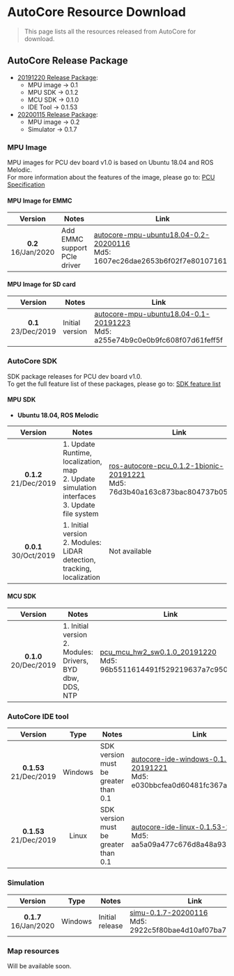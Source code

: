 # AutoCore Resource Download

> This page lists all the resources released from AutoCore for download.

## AutoCore Release Package

- [20191220 Release Package](https://drive.google.com/drive/folders/1bpyKItOvdNnwq9LrJNWNsJiK1Cw5GEaG):  
  - MPU image -> 0.1  
  - MPU SDK   -> 0.1.2  
  - MCU SDK   -> 0.1.0  
  - IDE Tool  -> 0.1.53  
- [20200115 Release Package](https://drive.google.com/drive/folders/1F0tlbMCM7lO5IDlPPUWFtif8Xhl8I2G7):
  - MPU image -> 0.2  
  - Simulator -> 0.1.7

### MPU Image

MPU images for PCU dev board v1.0 is based on Ubuntu 18.04 and ROS Melodic.  
For more information about the features of the image, please go to: [PCU Specification](Pcu_specification.md)

#### MPU Image for EMMC

| Version   | Notes     | Link |
| :-------: | --------- | ---- |
|**0.2** <br> 16/Jan/2020| Add EMMC support <br> PCIe driver | [autocore-mpu-ubuntu18.04-0.2-20200116](https://drive.google.com/file/d/1Pl5UcRnBJ83lGZ8qg7_hdLSfWDwRtLyV/view) <br> Md5: 1607ec26dae2653b6f02f7e80107161d|

#### MPU Image for SD card

| Version   | Notes     | Link |
| :-------: | --------- | ---- |
|**0.1** <br> 23/Dec/2019| Initial version | [autocore-mpu-ubuntu18.04-0.1-20191223](https://drive.google.com/file/d/14NLV8Xa01IUx5aRhvm6GW-ZFCZOtWcWw/view) <br> Md5: a255e74b9c0e0b9fc608f07d61feff5f|

### AutoCore SDK

SDK package releases for PCU dev board v1.0.  
To get the full feature list of these packages, please go to: [SDK feature list](Sdk_feature_list.md)

#### MPU SDK

- **Ubuntu 18.04, ROS Melodic**

|      Version               |   Notes    | Link |
| :------------------------: |  --------- | ---- |
| **0.1.2** <br> 21/Dec/2019 |  1. Update Runtime, localization, map <br> 2. Update simulation interfaces <br> 3. Update file system | [ros-autocore-pcu_0.1.2-1bionic-20191221](https://drive.google.com/file/d/175QmSnpV1Wru8KOyzM1bWAGTdlG9_2Nu/view) <br> Md5: 76d3b40a163c873bac804737b05cd468 |
| **0.0.1** <br> 30/Oct/2019 |  1. Initial version <br> 2. Modules: LiDAR detection, tracking, localization| Not available |

#### MCU SDK

|      Version               |   Notes    | Link |
| :------------------------: |  --------- | ---- |
| **0.1.0** <br> 20/Dec/2019 |  1. Initial version <br> 2. Modules: Drivers, BYD dbw, DDS, NTP | [pcu_mcu_hw2_sw0.1.0_20191220](https://drive.google.com/file/d/1fpJQY6kKG5-EArtChLajd4FS1bfZrEJK/view) <br> Md5: 96b5511614491f529219637a7c950207 |

### AutoCore IDE tool

|      Version               | Type   |  Notes    | Link |
| :------------------------: | :----: | --------- | ---- |
| **0.1.53** <br> 21/Dec/2019 | Windows| SDK version must be greater than 0.1 | [autocore-ide-windows-0.1.53-20191221](https://drive.google.com/file/d/12X9zVqbQQIvNGs1aRTAlI1KpOOV9uTGd/view) <br> Md5: e030bbcfea0d60481fc367a1fb0a4f80 |
| **0.1.53** <br> 21/Dec/2019 | Linux  | SDK version must be greater than 0.1 | [autocore-ide-linux-0.1.53-20191221](https://drive.google.com/file/d/1gNOxzZZ-XOFg78Ki6o7urVNnsw-pAf2Y/view) <br> Md5: aa5a09a477c676d8a48a93521dd5fe6c |

### Simulation

|      Version               | Type   |  Notes    | Link |
| :------------------------: | :----: | --------- | ---- |
| **0.1.7** <br> 16/Jan/2020 | Windows| Initial release  | [simu-0.1.7-20200116](https://drive.google.com/file/d/1zJPvnKSwlYfVd_1DS0GrwskQh6KDcyM_/view) <br> Md5: 2922c5f80bae4d10af07ba7e7f59fa5f |

### Map resources

Will be available soon.
